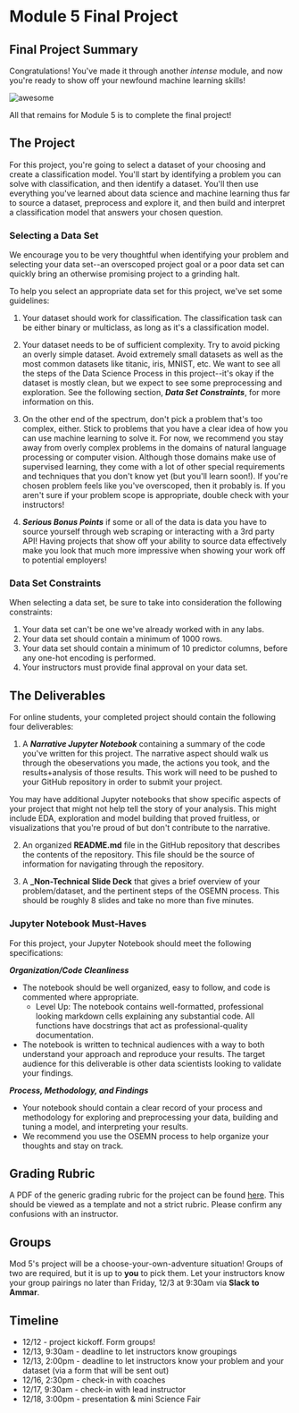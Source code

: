 
# Module 5 Final Project

## Final Project Summary

Congratulations! You've made it through another _intense_ module, and now you're ready to show off your newfound machine learning skills!

![awesome](https://raw.githubusercontent.com/learn-co-curriculum/dsc-mod-5-project/master/smart.gif)

All that remains for Module 5 is to complete the final project!

## The Project

For this project, you're going to select a dataset of your choosing and create a classification model. You'll start by identifying a problem you can solve with classification, and then identify a dataset. You'll then use everything you've learned about data science and machine learning thus far to source a dataset, preprocess and explore it, and then build and interpret a classification model that answers your chosen question.


### Selecting a Data Set

We encourage you to be very thoughtful when identifying your problem and selecting your data set--an overscoped project goal or a poor data set can quickly bring an otherwise promising project to a grinding halt.

To help you select an appropriate data set for this project, we've set some guidelines:

1. Your dataset should work for classification. The classification task can be either binary or multiclass, as long as it's a classification model.   

2. Your dataset needs to be of sufficient complexity. Try to avoid picking an overly simple dataset. Avoid extremely small datasets as well as the most common datasets like titanic, iris, MNIST, etc. We want to see all the steps of the Data Science Process in this project--it's okay if the dataset is mostly clean, but we expect to see some preprocessing and exploration. See the following section, **_Data Set Constraints_**, for more information on this.   

3. On the other end of the spectrum, don't pick a problem that's too complex, either. Stick to problems that you have a clear idea of how you can use machine learning to solve it. For now, we recommend you stay away from overly complex problems in the domains of natural language processing or computer vision.  Although those domains make use of supervised learning, they come with a lot of other special requirements and techniques that you don't know yet (but you'll learn soon!). If you're chosen problem feels like you've overscoped, then it probably is. If you aren't sure if your problem scope is appropriate, double check with your instructors!  

4. **_Serious Bonus Points_** if some or all of the data is data you have to source yourself through web scraping or interacting with a 3rd party API! Having projects that show off your ability to source data effectively make you look that much more impressive when showing your work off to potential employers!

### Data Set Constraints

When selecting a data set, be sure to take into consideration the following constraints:

1. Your data set can't be one we've already worked with in any labs.
2. Your data set should contain a minimum of 1000 rows.    
3. Your data set should contain a minimum of 10 predictor columns, before any one-hot encoding is performed.   
4. Your instructors must provide final approval on your data set.

## The Deliverables

For online students, your completed project should contain the following four deliverables:

1. A **_Narrative Jupyter Notebook_** containing a summary of the code you've written for this project. The narrative aspect should walk us through the obeservations you made, the actions you took, and the results+analysis of those results. This work will need to be pushed to your GitHub repository in order to submit your project.

You may have additional Jupyter notebooks that show specific aspects of your project that might not help tell the story of your analysis.  This might include EDA, exploration and model building that proved fruitless, or visualizations that you're proud of but don't contribute to the narrative.

2. An organized **README.md** file in the GitHub repository that describes the contents of the repository. This file should be the source of information for navigating through the repository. 

4. A **_Non-Technical Slide Deck** that gives a brief overview of your problem/dataset, and the pertinent steps of the OSEMN process.  This should be roughly 8 slides and take no more than five minutes.


### Jupyter Notebook Must-Haves

For this project, your Jupyter Notebook should meet the following specifications:

**_Organization/Code Cleanliness_**

* The notebook should be well organized, easy to follow, and code is commented where appropriate.  
    * Level Up: The notebook contains well-formatted, professional looking markdown cells explaining any substantial code. All functions have docstrings that act as professional-quality documentation.  
* The notebook is written to technical audiences with a way to both understand your approach and reproduce your results. The target audience for this deliverable is other data scientists looking to validate your findings.  

**_Process, Methodology, and Findings_**

* Your notebook should contain a clear record of your process and methodology for exploring and preprocessing your data, building and tuning a model, and interpreting your results.
* We recommend you use the OSEMN process to help organize your thoughts and stay on track.


## Grading Rubric 

A PDF of the generic grading rubric for the project can be found [here](module5_project_rubric.pdf).  This should be viewed as a template and not a strict rubric.  Please confirm any confusions with an instructor.

## Groups

Mod 5's project will be a choose-your-own-adventure situation!  Groups of two are required, but it is up to **you** to pick them.  Let your instructors know your group pairings no later than Friday, 12/3 at 9:30am via **Slack to Ammar**.

## Timeline

- 12/12 - project kickoff. Form groups!
- 12/13, 9:30am - deadline to let instructors know groupings
- 12/13, 2:00pm - deadline to let instructors know your problem and your dataset (via a form that will be sent out)
- 12/16, 2:30pm - check-in with coaches
- 12/17, 9:30am - check-in with lead instructor
- 12/18, 3:00pm - presentation & mini Science Fair

